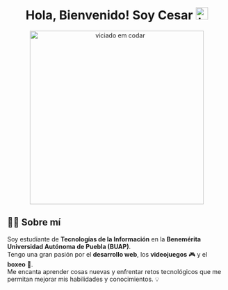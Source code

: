 <h1 align="center">Hola, Bienvenido! Soy Cesar <img src="https://user-images.githubusercontent.com/1303154/88677602-1635ba80-d120-11ea-84d8-d263ba5fc3c0.gif" width="28px" alt="hi"></h1>

<p align="center">
  <img src="https://media.tenor.com/TUwjvnPffIMAAAAC/viciadoemcodar.gif" alt="viciado em codar" width="400" />
</p>

## 👨‍💻 Sobre mí

Soy estudiante de **Tecnologías de la Información** en la **Benemérita Universidad Autónoma de Puebla (BUAP)**.  
Tengo una gran pasión por el **desarrollo web**, los **videojuegos** 🎮 y el **boxeo** 🥊.  
Me encanta aprender cosas nuevas y enfrentar retos tecnológicos que me permitan mejorar mis habilidades y conocimientos. 💡
